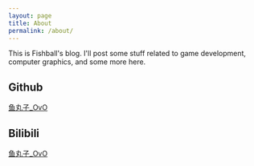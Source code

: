 ```yaml
---
layout: page
title: About
permalink: /about/
---
```


This is Fishball's blog. I'll post some stuff related to game development, computer graphics, and some more here.

## Github
[鱼丸子_OvO](https://github.com/Fangjun-Zhou)

## Bilibili
[鱼丸子_OvO](https://space.bilibili.com/15654501)